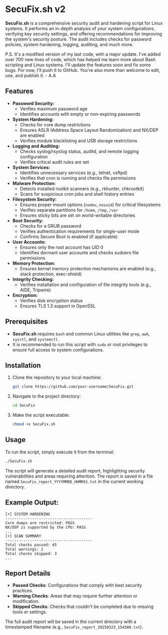 # SecuFix.sh v2 

**SecuFix.sh** is a comprehensive security audit and hardening script for Linux systems. It performs an in-depth analysis of your system configurations, verifying key security settings, and offering recommendations for improving the system's security posture. The audit includes checks for password policies, system hardening, logging, auditing, and much more.

P.S. It's a modified version of my last code, with a major update. I've added over 700 new lines of code, which has helped me learn more about Bash scripting and Linux systems. I'll update the features soon and fix some bugs. For now, I'll push it to GitHub. You're also more than welcome to edit, use, and publish it. - A.A


## Features
- **Password Security:**
  - Verifies maximum password age
  - Identifies accounts with empty or non-expiring passwords
- **System Hardening:**
  - Checks for core dump restrictions
  - Ensures ASLR (Address Space Layout Randomization) and NX/DEP are enabled
  - Verifies module blacklisting and USB storage restrictions
- **Logging and Auditing:**
  - Checks syslog/rsyslog status, auditd, and remote logging configuration
  - Verifies critical audit rules are set
- **System Services:**
  - Identifies unnecessary services (e.g., telnet, vsftpd)
  - Verifies that cron is running and checks file permissions
- **Malware Protection:**
  - Detects installed rootkit scanners (e.g., rkhunter, chkrootkit)
  - Scans for suspicious cron jobs and shell history entries
- **Filesystem Security:**
  - Ensures proper mount options (`nodev`, `nosuid`) for critical filesystems
  - Verifies separate partitions for `/home`, `/tmp`, `/var`
  - Ensures sticky bits are set on world-writable directories
- **Boot Security:**
  - Checks for a GRUB password
  - Verifies authentication requirements for single-user mode
  - Confirms Secure Boot is enabled (if applicable)
- **User Accounts:**
  - Ensures only the root account has UID 0
  - Identifies dormant user accounts and checks sudoers file permissions
- **Memory Protection:**
  - Ensures kernel memory protection mechanisms are enabled (e.g., stack protection, exec-shield)
- **Integrity Checking:**
  - Verifies installation and configuration of file integrity tools (e.g., AIDE, Tripwire)
- **Encryption:**
  - Verifies disk encryption status
  - Ensures TLS 1.3 support in OpenSSL

## Prerequisites
- **SecuFix.sh** requires `bash` and common Linux utilities like `grep`, `awk`, `sysctl`, and `systemctl`.
- It is recommended to run this script with `sudo` or root privileges to ensure full access to system configurations.

## Installation
1. Clone the repository to your local machine:
   ```bash
   git clone https://github.com/your-username/SecuFix.git
   ```
2. Navigate to the project directory:
   ```bash
   cd SecuFix
   ```
3. Make the script executable:
   ```bash
   chmod +x SecuFix.sh
   ```

## Usage
To run the script, simply execute it from the terminal:
```bash
./SecuFix.sh
```

The script will generate a detailed audit report, highlighting security vulnerabilities and areas requiring attention. The report is saved in a file named `SecuFix_report_YYYYMMDD_HHMMSS.txt` in the current working directory.

## Example Output:
```
[+] SYSTEM HARDENING
---------------------------------------
Core dumps are restricted: PASS
NX/DEP is supported by the CPU: PASS
...
[+] SCAN SUMMARY
---------------------------------------
Total checks passed: 45
Total warnings: 2
Total checks skipped: 3
...
```

## Report Details
- **Passed Checks**: Configurations that comply with best security practices.
- **Warning Checks**: Areas that may require further attention or modification.
- **Skipped Checks**: Checks that couldn't be completed due to missing tools or settings.

The full audit report will be saved in the current directory with a timestamped filename (e.g., `SecuFix_report_20250323_154500.txt`).
